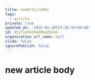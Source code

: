 ```yaml
---
title: newArticle001
tags:
  - qiiiita
private: true
updated_at: '2025-04-20T23:26:41+09:00'
id: 95171e54204d9ba262e8
organization_url_name: null
slide: false
ignorePublish: false
---
```

# new article body
